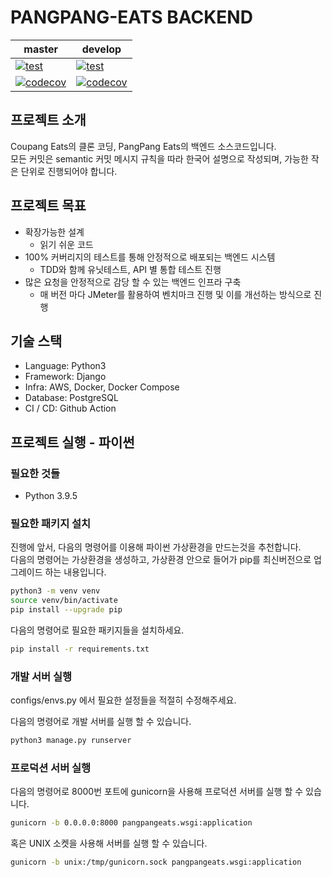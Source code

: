 # PANGPANG-EATS BACKEND

| master                                                                                                                                                        | develop                                                                                                                                                                      |
| ------------------------------------------------------------------------------------------------------------------------------------------------------------- | ---------------------------------------------------------------------------------------------------------------------------------------------------------------------------- |
| [![test](https://github.com/pangpang-eats/backend/actions/workflows/test.yml/badge.svg)](https://github.com/pangpang-eats/backend/actions/workflows/test.yml) | [![test](https://github.com/pangpang-eats/backend/actions/workflows/test.yml/badge.svg?branch=develop)](https://github.com/pangpang-eats/backend/actions/workflows/test.yml) |
| [![codecov](https://codecov.io/gh/pangpang-eats/backend/branch/master/graph/badge.svg?token=TC0BEXC75T)](https://codecov.io/gh/pangpang-eats/backend)         | [![codecov](https://codecov.io/gh/pangpang-eats/backend/branch/develop/graph/badge.svg?token=TC0BEXC75T)](https://codecov.io/gh/pangpang-eats/backend)                       |

## 프로젝트 소개

Coupang Eats의 클론 코딩, PangPang Eats의 백엔드 소스코드입니다.  
모든 커밋은 semantic 커밋 메시지 규칙을 따라 한국어 설명으로 작성되며, 가능한 작은 단위로 진행되어야 합니다.

## 프로젝트 목표

-   확장가능한 설계
    -   읽기 쉬운 코드
-   100% 커버리지의 테스트를 통해 안정적으로 배포되는 백엔드 시스템
    -   TDD와 함께 유닛테스트, API 별 통합 테스트 진행
-   많은 요청을 안정적으로 감당 할 수 있는 백엔드 인프라 구축
    -   매 버전 마다 JMeter를 활용하여 벤치마크 진행 및 이를 개선하는 방식으로 진행

## 기술 스택

-   Language: Python3
-   Framework: Django
-   Infra: AWS, Docker, Docker Compose
-   Database: PostgreSQL
-   CI / CD: Github Action

## 프로젝트 실행 - 파이썬

### 필요한 것들

-   Python 3.9.5

### 필요한 패키지 설치

진행에 앞서, 다음의 명령어를 이용해 파이썬 가상환경을 만드는것을 추천합니다.  
다음의 명령어는 가상환경을 생성하고, 가상환경 안으로 들어가 pip를 최신버전으로 업그레이드 하는 내용입니다.

```sh
python3 -m venv venv
source venv/bin/activate
pip install --upgrade pip
```

다음의 명령어로 필요한 패키지들을 설치하세요.

```sh
pip install -r requirements.txt
```

### 개발 서버 실행

configs/envs.py 에서 필요한 설정들을 적절히 수정해주세요.

다음의 명령어로 개발 서버를 실행 할 수 있습니다.

```sh
python3 manage.py runserver
```

### 프로덕션 서버 실행

다음의 명령어로 8000번 포트에 gunicorn을 사용해 프로덕션 서버를 실행 할 수 있습니다.

```sh
gunicorn -b 0.0.0.0:8000 pangpangeats.wsgi:application
```

혹은 UNIX 소켓을 사용해 서버를 실행 할 수 있습니다.

```sh
gunicorn -b unix:/tmp/gunicorn.sock pangpangeats.wsgi:application
```

